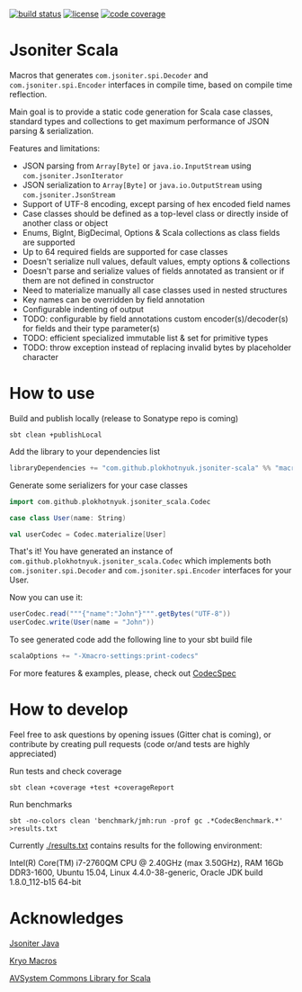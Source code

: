 [![build status](https://travis-ci.org/plokhotnyuk/jsoniter-scala.svg?branch=master)](https://travis-ci.org/plokhotnyuk/jsoniter-scala)
[![license](http://img.shields.io/:license-Apache%202-green.svg)](http://www.apache.org/licenses/LICENSE-2.0.txt)
[![code coverage](https://codecov.io/gh/plokhotnyuk/jsoniter-scala/branch/master/graph/badge.svg)](https://codecov.io/gh/plokhotnyuk/jsoniter-scala)

# Jsoniter Scala

Macros that generates `com.jsoniter.spi.Decoder` and `com.jsoniter.spi.Encoder` interfaces in compile time,
based on compile time reflection.

Main goal is to provide a static code generation for Scala case classes, standard types and collections
to get maximum performance of JSON parsing & serialization.

Features and limitations:
- JSON parsing from `Array[Byte]` or `java.io.InputStream` using `com.jsoniter.JsonIterator`
- JSON serialization to `Array[Byte]` or `java.io.OutputStream` using `com.jsoniter.JsonStream`
- Support of UTF-8 encoding, except parsing of hex encoded field names
- Case classes should be defined as a top-level class or directly inside of another class or object
- Enums, BigInt, BigDecimal, Options & Scala collections as class fields are supported
- Up to 64 required fields are supported for case classes
- Doesn't serialize null values, default values, empty options & collections
- Doesn't parse and serialize values of fields annotated as transient or if them are not defined in constructor
- Need to materialize manually all case classes used in nested structures
- Key names can be overridden by field annotation
- Configurable indenting of output
- TODO: configurable by field annotations custom encoder(s)/decoder(s) for fields and their type parameter(s)
- TODO: efficient specialized immutable list & set for primitive types
- TODO: throw exception instead of replacing invalid bytes by placeholder character

# How to use

Build and publish locally (release to Sonatype repo is coming)

```
sbt clean +publishLocal
```

Add the library to your dependencies list

```scala
libraryDependencies += "com.github.plokhotnyuk.jsoniter-scala" %% "macros" % "0.1-SNAPSHOT"
```

Generate some serializers for your case classes
    
```scala
import com.github.plokhotnyuk.jsoniter_scala.Codec

case class User(name: String)

val userCodec = Codec.materialize[User]
```

That's it! You have generated an instance of `com.github.plokhotnyuk.jsoniter_scala.Codec` which implements both
`com.jsoniter.spi.Decoder` and `com.jsoniter.spi.Encoder` interfaces for your User.

Now you can use it:

```scala
userCodec.read("""{"name":"John"}""".getBytes("UTF-8"))
userCodec.write(User(name = "John"))
```

To see generated code add the following line to your sbt build file

```scala
scalaOptions += "-Xmacro-settings:print-codecs"
```

For more features & examples, please, check out
[CodecSpec](https://github.com/plokhotnyuk/jsoniter-scala/blob/master/macros/src/test/scala/com/github/plokhotnyuk/jsoniter_scala/CodecSpec.scala)


# How to develop

Feel free to ask questions by opening issues (Gitter chat is coming), or contribute by creating pull requests (code or/and tests are highly appreciated)

Run tests and check coverage

```
sbt clean +coverage +test +coverageReport
```

Run benchmarks

```
sbt -no-colors clean 'benchmark/jmh:run -prof gc .*CodecBenchmark.*' >results.txt
```

Currently [./results.txt](https://github.com/plokhotnyuk/jsoniter-scala/blob/master/results.txt) contains results for the following environment:

Intel(R) Core(TM) i7-2760QM CPU @ 2.40GHz (max 3.50GHz), RAM 16Gb DDR3-1600, Ubuntu 15.04, Linux 4.4.0-38-generic, Oracle JDK build 1.8.0_112-b15 64-bit


# Acknowledges

[Jsoniter Java](https://github.com/json-iterator/java)

[Kryo Macros](https://github.com/evolution-gaming/kryo-macros)

[AVSystem Commons Library for Scala](https://github.com/AVSystem/scala-commons)